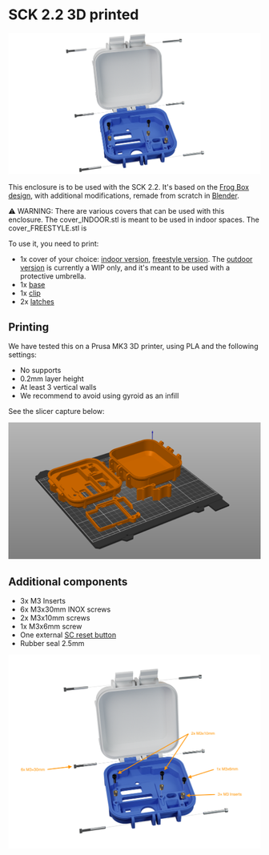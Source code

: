 # SCK 2.2 3D printed

![](assets/SCKit_22.png)

This enclosure is to be used with the SCK 2.2. It's based on the [Frog Box design](https://www.thingiverse.com/thing:4582978), with additional modifications, remade from scratch in [Blender]([url](https://www.blender.org/)).

⚠️ WARNING: There are various covers that can be used with this enclosure. The cover_INDOOR.stl is meant to be used in indoor spaces. The cover_FREESTYLE.stl is 

To use it, you need to print:

- 1x cover of your choice: [indoor version](components/cover_INDOOR.stl), [freestyle version](components/cover_FREESTYLE.stl). The [outdoor version](WIP-cover_OUTDOOR.stl) is currently a WIP only, and it's meant to be used with a protective umbrella.
- 1x [base](components/base.stl)
- 1x [clip](components/clip.stl)
- 2x [latches](components/latch_hinge.stl)

## Printing 

We have tested this on a Prusa MK3 3D printer, using PLA and the following settings:

- No supports
- 0.2mm layer height
- At least 3 vertical walls
- We recommend to avoid using gyroid as an infill

See the slicer capture below:

![](assets/slicer_pos.png)

## Additional components

- 3x M3 Inserts
- 6x M3x30mm INOX screws
- 2x M3x10mm screws
- 1x M3x6mm screw
- One external [SC reset button](https://github.com/fablabbcn/smartcitizen-enclosures/tree/master/SmartCitizen%20Power%20Options/Reset%20button)
- Rubber seal 2.5mm

![](assets/SCKit_22-description.png)
